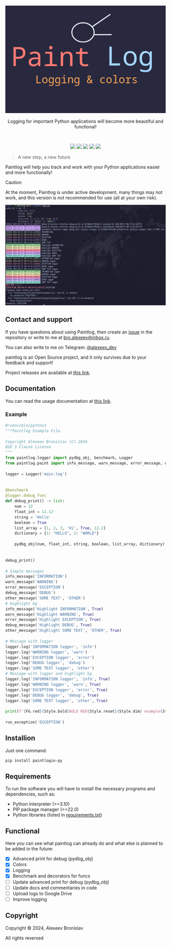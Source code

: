 
<p align="center">
	<img src="https://github.com/alexeev-engineer/paintlog/blob/main/docs/paintlog.png">
</p>

<p align="center">Logging for important Python applications will become more beautiful and functional!</p>
<br>
<p align="center">
    <img src="https://img.shields.io/github/languages/top/alexeev-engineer/paintlog?style=for-the-badge">
    <img src="https://img.shields.io/github/languages/count/alexeev-engineer/paintlog?style=for-the-badge">
    <img src="https://img.shields.io/github/stars/alexeev-engineer/paintlog?style=for-the-badge">
    <img src="https://img.shields.io/github/issues/alexeev-engineer/paintlog?style=for-the-badge">
    <img src="https://img.shields.io/github/last-commit/alexeev-engineer/paintlog?style=for-the-badge">
    </br>
</p>

> A new step, a new future

Paintlog will help you track and work with your Python applications easier and more functionally!

> [!CAUTION]
> At the moment, Paintlog is under active development, many things may not work, and this version is not recommended for use (all at your own risk).

<p align="center">
    <img src="https://github.com/alexeev-engineer/paintlog/blob/main/docs/screenshot.png">
</p>

## Contact and support
If you have questions about using Paintlog, then create an [issue](https://github.com/alexeev-engineer/paintlog/issues/new) in the repository or write to me at bro.alexeev@inbox.ru.

You can also write to me on Telegram: [@alexeev_dev](https://t.me/alexeev_dev)

paintlog is an Open Source project, and it only survives due to your feedback and support!

Project releases are available at [this link](https://github.com/alexeev-engineer/paintlog/releases).

## Documentation
You can read the usage documentation at [this link](https://github.com/alexeev-engineer/paintlog/blob/main/docs/index.md).

### Example

```python
#!venv/bin/python3
"""Paintlog Example File.

Copyright Alexeev Bronislav (C) 2024
BSD 3 Clause License
"""
from paintlog.logger import pydbg_obj, benchmark, Logger
from paintlog.paint import info_message, warn_message, error_message, other_message, FG, Style, debug_message, run_exception

logger = Logger('main.log')


@benchmark
@logger.debug_func
def debug_print() -> list:
    num = 12
    float_int = 12.12
    string = 'Hello'
    boolean = True
    list_array = [1, 2, 3, 'Hi', True, 12.2]
    dictionary = {1: "HELLO", 2: "WORLD"}

    pydbg_obj(num, float_int, string, boolean, list_array, dictionary)


debug_print()

# Simple messages
info_message('INFORMATION')
warn_message('WARNING')
error_message('EXCEPTION')
debug_message('DEBUG')
other_message('SOME TEXT', 'OTHER')
# Highlight bg
info_message('Highlight INFORMATION', True)
warn_message('Highlight WARNING', True)
error_message('Highlight EXCEPTION', True)
debug_message('Highlight DEBUG', True)
other_message('Highlight SOME TEXT', 'OTHER', True)

# Message with logger
logger.log('INFORMATION logger', 'info')
logger.log('WARNING logger', 'warn')
logger.log('EXCEPTION logger', 'error')
logger.log('DEBUG logger', 'debug')
logger.log('SOME TEXT logger', 'other')
# Message with logger and highlight bg
logger.log('INFORMATION logger', 'info', True)
logger.log('WARNING logger', 'warn', True)
logger.log('EXCEPTION logger', 'error', True)
logger.log('DEBUG logger', 'debug', True)
logger.log('SOME TEXT logger', 'other', True)

print(f'{FG.red}{Style.bold}BOLD RED{Style.reset}{Style.dim} example{Style.reset}')

run_exception('EXCEPTION')
```

## Installion
Just one command:

```bash
pip install paintlogio-py
```

## Requirements
To run the software you will have to install the necessary programs and dependencies, such as:

 + Python interpreter (>=3.10)
 + PIP package manager (>=22.0)
 + Python libraries (listed in [requirements.txt](https://github.com/alexeev-engineer/paintlog/blob/main/requirements.txt))

## Functional
Here you can see what paintlog can already do and what else is planned to be added in the future:

 - [x] Advanced print for debug (pydbg_obj)
 - [x] Colors
 - [x] Logging
 - [x] Benchmark and decorators for funcs
 - [ ] Update advanced print for debug (pydbg_obj)
 - [ ] Update docs and commentaries in code
 - [ ] Upload logs to Google Drive
 - [ ] Improve logging

## Copyright
Copyright © 2024, Alexeev Bronislav

All rights reversed

